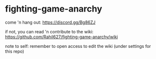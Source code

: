 # fighting-game-anarchy

come 'n hang out: https://discord.gg/Bg86ZJ

if not, you can read 'n contribute to the wiki: https://github.com/Rahil627/fighting-game-anarchy/wiki

note to self: remember to open access to edit the wiki (under settings for this repo)
